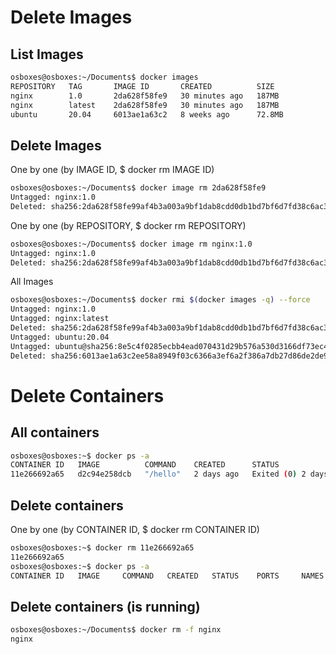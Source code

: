 # Delete Images
## List Images
```bash
osboxes@osboxes:~/Documents$ docker images
REPOSITORY   TAG       IMAGE ID       CREATED          SIZE
nginx        1.0       2da628f58fe9   30 minutes ago   187MB
nginx        latest    2da628f58fe9   30 minutes ago   187MB
ubuntu       20.04     6013ae1a63c2   8 weeks ago      72.8MB
```

## Delete Images
One by one (by IMAGE ID, $ docker rm IMAGE ID)
```bash
osboxes@osboxes:~/Documents$ docker image rm 2da628f58fe9
Untagged: nginx:1.0
Deleted: sha256:2da628f58fe99af4b3a003a9bf1dab8cdd0db1bd7bf6d7fd38c6ac3a2ae6f013
```

One by one (by REPOSITORY, $ docker rm REPOSITORY)
```bash
osboxes@osboxes:~/Documents$ docker image rm nginx:1.0
Untagged: nginx:1.0
Deleted: sha256:2da628f58fe99af4b3a003a9bf1dab8cdd0db1bd7bf6d7fd38c6ac3a2ae6f013
```

All Images
```bash
osboxes@osboxes:~/Documents$ docker rmi $(docker images -q) --force
Untagged: nginx:1.0
Untagged: nginx:latest
Deleted: sha256:2da628f58fe99af4b3a003a9bf1dab8cdd0db1bd7bf6d7fd38c6ac3a2ae6f013
Untagged: ubuntu:20.04
Untagged: ubuntu@sha256:8e5c4f0285ecbb4ead070431d29b576a530d3166df73ec44affc1cd27555141b
Deleted: sha256:6013ae1a63c2ee58a8949f03c6366a3ef6a2f386a7db27d86de2de965e9f450b
```

# Delete Containers
## All containers
```bash
osboxes@osboxes:~$ docker ps -a
CONTAINER ID   IMAGE          COMMAND    CREATED      STATUS                  PORTS     NAMES
11e266692a65   d2c94e258dcb   "/hello"   2 days ago   Exited (0) 2 days ago             beautiful_hofstadter
```

## Delete containers
One by one (by CONTAINER ID, $ docker rm CONTAINER ID)
```bash
osboxes@osboxes:~$ docker rm 11e266692a65
11e266692a65
osboxes@osboxes:~$ docker ps -a
CONTAINER ID   IMAGE     COMMAND   CREATED   STATUS    PORTS     NAMES
```

## Delete containers (is running)
```bash
osboxes@osboxes:~/Documents$ docker rm -f nginx
nginx
```

